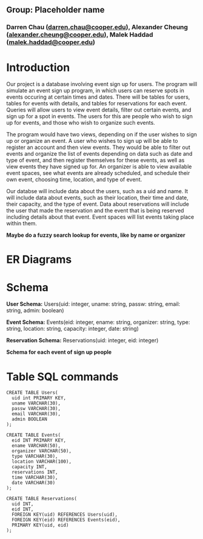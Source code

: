 ## Group: Placeholder name

### Darren Chau (darren.chau@cooper.edu), Alexander Cheung (alexander.cheung@cooper.edu), Malek Haddad (malek.haddad@cooper.edu)

# Introduction

Our project is a database involving event sign up for users. The program will simulate an event sign up program, in which users can reserve spots in events occuring at certain times and dates. There will be tables for users, tables for events with details, and tables for reservations for each event. Queries will allow users to view event details, filter out certain events, and sign up for a spot in events. The users for this are people who wish to sign up for events, and those who wish to organize such events.

The program would have two views, depending on if the user wishes to sign up or organize an event. A user who wishes to sign up will be able to register an account and then view events. They would be able to filter out events and organize the list of events depending on data such as date and type of event, and then register themselves for these events, as well as view events they have signed up for. An organizer is able to view available event spaces, see what events are already scheduled, and schedule their own event, choosing time, location, and type of event.

Our databse will include data about the users, such as a uid and name. It will include data about events, such as their location, their time and date, their capacity, and the type of event. Data about reservations will include the user that made the reservation and the event that is being reserved including details about that event. Event spaces will list events taking place within them.

**Maybe do a fuzzy search lookup for events, like by name or organizer**

# ER Diagrams

# Schema

**User Schema:** 
Users(uid: integer, uname: string, passw: string, email: string, admin: boolean)

**Event Schema:** 
Events(eid: integer, ename: string, organizer: string, type: string, location: string, capacity: integer, date: string)

**Reservation Schema:**
Reservations(uid: integer, eid: integer)

**Schema for each event of sign up people**

# Table SQL commands

    CREATE TABLE Users(
      uid int PRIMARY KEY,
      uname VARCHAR(30),
      passw VARCHAR(30),
      email VARCHAR(30),
      admin BOOLEAN
    );

    CREATE TABLE Events(
      eid INT PRIMARY KEY,
      ename VARCHAR(50),
      organizer VARCHAR(50),
      type VARCHAR(30),
      location VARCHAR(100),
      capacity INT,
      reservations INT,
      time VARCHAR(30),
      date VARCHAR(30)
    );

    CREATE TABLE Reservations(
      uid INT,
      eid INT,
      FOREIGN KEY(uid) REFERENCES Users(uid),
      FOREIGN KEY(eid) REFERENCES Events(eid),
      PRIMARY KEY(uid, eid)
    );


